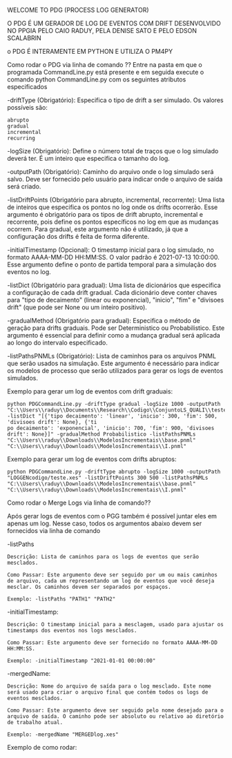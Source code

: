 WELCOME TO PDG (PROCESS LOG GENERATOR)

O PDG É UM GERADOR DE LOG DE EVENTOS COM DRIFT DESENVOLVIDO NO PPGIA PELO CAIO RADUY, PELA DENISE SATO E PELO EDSON SCALABRIN 

o PDG É INTERAMENTE EM PYTHON E UTILIZA O PM4PY

Como rodar o PDG via linha de comando ??
Entre na pasta em que o programada CommandLine.py está presente e em seguida execute o comando python CommandLine.py com os seguintes atributos especificados 

-driftType (Obrigatório): Especifica o tipo de drift a ser simulado. Os valores possíveis são:
    
    abrupto
    gradual
    incremental
    recurring

-logSize (Obrigatório): Define o número total de traços que o log simulado deverá ter. É um inteiro que especifica o tamanho do log.

-outputPath (Obrigatório): Caminho do arquivo onde o log simulado será salvo. Deve ser fornecido pelo usuário para indicar onde o arquivo de saída será criado. 

-listDriftPoints (Obrigatório para abrupto, incremental, recorrente): Uma lista de inteiros que especifica os pontos no log onde os drifts ocorrerão. Esse argumento é obrigatório para os tipos de drift abrupto, incremental e recorrente, pois define os pontos específicos no log em que as mudanças ocorrem. 
Para gradual, este argumento não é utilizado, já que a configuração dos drifts é feita de forma diferente.

-initialTimestamp (Opcional): O timestamp inicial para o log simulado, no formato AAAA-MM-DD HH:MM:SS. O valor padrão é 2021-07-13 10:00:00. Esse argumento define o ponto de partida temporal para a simulação dos eventos no log.

-listDict (Obrigatório para gradual): Uma lista de dicionários que especifica a configuração de cada drift gradual. Cada dicionário deve conter chaves para "tipo de decaimento" (linear ou exponencial), "inicio", "fim" e "divisoes drift" (que pode ser None ou um inteiro positivo). 

-gradualMethod (Obrigatório para gradual): Especifica o método de geração para drifts graduais. Pode ser Deterministico ou Probabilistico. Este argumento é essencial para definir como a mudança gradual será aplicada ao longo do intervalo especificado.

-listPathsPNMLs (Obrigatório): Lista de caminhos para os arquivos PNML que serão usados na simulação. Este argumento é necessário para indicar os modelos de processo que serão utilizados para gerar os logs de eventos simulados.

Exemplo para gerar um log de eventos com drift graduais:

    python PDGCommandLine.py -driftType gradual -logSize 1000 -outputPath "C:\\Users\\raduy\\Documents\\Research\\Codigo\\ConjuntoLS_QUALI\\teste.xes" -listDict "[{'tipo decaimento': 'linear', 'inicio': 300, 'fim': 500, 'divisoes drift': None}, {'ti
    po decaimento': 'exponencial', 'inicio': 700, 'fim': 900, 'divisoes drift': None}]" -gradualMethod Probabilistico -listPathsPNMLs "C:\\Users\\raduy\\Downloads\\ModelosIncrementais\\base.pnml" "C:\\Users\\raduy\\Downloads\\ModelosIncrementais\\I.pnml"

Exemplo para gerar um log de eventos com drifts abruptos:

    python PDGCommandLine.py -driftType abrupto -logSize 1000 -outputPath "LOGGENcodigo/teste.xes" -listDriftPoints 300 500 -listPathsPNMLs "C:\\Users\\raduy\\Downloads\\ModelosIncrementais\\base.pnml" "C:\\Users\\raduy\\Downloads\\ModelosIncrementais\\I.pnml" 

Como rodar o Merge Logs via linha de comando??

Após gerar logs de eventos com o PGG também é possível juntar eles em apenas um log. Nesse caso, todos os argumentos abaixo devem ser fornecidos via
linha de comando

-listPaths
    
    Descrição: Lista de caminhos para os logs de eventos que serão mesclados.
    
    Como Passar: Este argumento deve ser seguido por um ou mais caminhos de arquivo, cada um representando um log de eventos que você deseja mesclar. Os caminhos devem ser separados por espaços.
    
    Exemplo: -listPaths "PATH1" "PATH2"

-initialTimestamp:

    Descrição: O timestamp inicial para a mesclagem, usado para ajustar os timestamps dos eventos nos logs mesclados.
    
    Como Passar: Este argumento deve ser fornecido no formato AAAA-MM-DD HH:MM:SS.
    
    Exemplo: -initialTimestamp "2021-01-01 00:00:00"

-mergedName:

    Descrição: Nome do arquivo de saída para o log mesclado. Este nome será usado para criar o arquivo final que contém todos os logs de eventos mesclados.

    Como Passar: Este argumento deve ser seguido pelo nome desejado para o arquivo de saída. O caminho pode ser absoluto ou relativo ao diretório de trabalho atual.
    
    Exemplo: -mergedName "MERGEDlog.xes"

Exemplo de como rodar:
